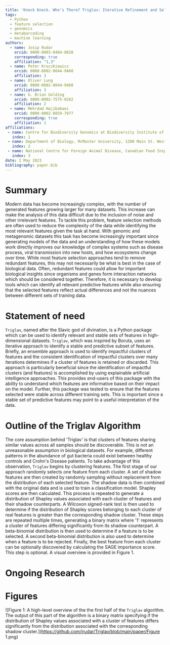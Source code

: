 ```yaml
---
title: 'Knock Knock. Who’s There? Triglav: Iterative Refinement and Selection of Stable Features Using Shapley Scores'
tags:
  - Python
  - feature selection
  - genomics
  - metabarcoding
  - machine learning
authors:
  - name: Josip Rudar
    orcid: 0000-0003-0484-8028
    corresponding: true
    affiliation: "1,3"
  - name: Peter Kruczkiewicz
    orcid: 0000-0002-0044-9460
    affiliation: 3
  - name: Oliver Lung
    orcid: 0000-0002-0044-9460
    affiliation: 3
  - name: G. Brian Golding
    orcid: 0000-0002-7575-0282
    affiliation: 2
  - name: Mehrdad Hajibabaei
    orcid: 0000-0002-8859-7977
    corresponding: true
    affiliation: 1
affiliations:
 - name: Centre for Biodiversity Genomics at Biodiversity Institute of Ontario and Department of Integrative Biology, University of Guelph, 50 Stone Road East, Guelph, ON, N1G 2W1, Canada
   index: 1
 - name: Department of Biology, McMaster University, 1280 Main St. West, Hamilton, ON, L8S 4K1, Canada
   index: 2
 - name: National Centre for Foreign Animal Disease, Canadian Food Inspection Agency, Winnipeg, Manitoba, Canada
   index: 3
date: 2 May 2023
bibliography: paper.bib
---
```


# Summary

Modern data has become increasingly complex, with the number of generated features growing larger for many datasets. This increase can make the analysis of this data difficult due to the inclusion of noise and other irrelevant features. To tackle this problem, feature selection methods are often used to reduce the complexity of the data while identifying the most relevant features given the task at hand. With genomic and metagenomic datasets this task has become increasingly important since generating models of the data and an understanding of how these models work directly improves our knowledge of complex systems such as disease process, viral transmission into new hosts, and how ecosystems change over time. While most feature selection approaches tend to remove redundant features, this may not necessarily be what is best in the case of biological data. Often, redundant features could allow for important biological insights since organisms and genes form interaction networks which should be considered together. Therefore, it is necessary to develop tools which can identify all relevant predictive features while also ensuring that the selected features reflect actual differences and not the nuances between different sets of training data.


# Statement of need

`Triglav`, named after the Slavic god of divination, is a Python package which can be used to identify relevant and stable sets of features in high-dimensional datasets. `Triglav`, which was inspired by Boruta, uses an iterative approach to identify a stable and predictive subset of features. Briefly, an ensemble approach is used to identify impactful clusters of features and the consistent identification of impactful clusters over many iterations determines if a cluster of features is retained or discarded. This approach is particularly beneficial since the identification of impactful clusters (and features) is accomplished by using explainable artificial intelligence approaches. This provides end-users of this package with the ability to understand which features are informative based on their impact on the model. Further, this package was tested to ensure that the features selected were stable across different training sets. This is important since a stable set of predictive features may point to a useful interpretation of the data.

# Outline of the Triglav Algorithm

The core assumption behind 'Triglav' is that clusters of features sharing similar values across all samples should be discoverable. This is not an unreasonable assumption in biological datasets. For example, different patterns in the abundance of gut bacteria could exist between healthy controls and
Crohn's Disease patients. To take advantage of this observation, `Triglav` begins by clustering features. The first stage of our approach randomly selects one feature from each cluster. A set of shadow features are then created by randomly sampling without replacement from the distribution of each selected feature. The
shadow data is then combined with the original data and is used to train a classification model. Shapley scores are then calculated. This process is repeated to generate a distribution of Shapley values associated with each cluster of features and their shadow counterparts. A Wilcoxon signed-rank test is then used to determine if the distribution of Shapley scores belonging to each cluster of real features is greater than the corresponding shadow cluster. These steps are repeated multiple times, generating a binary matrix where '1' represents a cluster of features differing significantly from its shadow counterpart. A beta-binomial distribution is then used to determine if a feature is to be selected. A second beta-binomial distribution is also used to determine when a feature is to be rejected. Finally, the best feature from each cluster can be optionally discovered by calculating the SAGE importance score. This step is optional. A visual overview is provided in Figure 1.

# Ongoing Research

# Figures

![Figure 1: A high-level overview of the the first half of the `Triglav` algorithm. The output of this part of the algorithm is a binary matrix specifying if the distribution of Shapley values associated with a cluster of features differs significantly from the distribution associated with the corresponding shadow cluster.](https://github.com/jrudar/Triglav/blob/main/paper/Figure 1.png)
